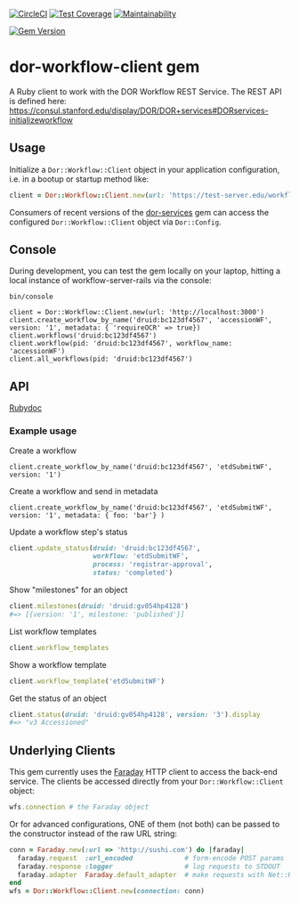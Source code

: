[![CircleCI](https://circleci.com/gh/sul-dlss/dor-workflow-client.svg?style=svg)](https://circleci.com/gh/sul-dlss/dor-workflow-client)
[![Test Coverage](https://api.codeclimate.com/v1/badges/ff9d01af29a7a357645c/test_coverage)](https://codeclimate.com/github/sul-dlss/dor-workflow-client/test_coverage)
[![Maintainability](https://api.codeclimate.com/v1/badges/ff9d01af29a7a357645c/maintainability)](https://codeclimate.com/github/sul-dlss/dor-workflow-client/maintainability)

[![Gem Version](https://badge.fury.io/rb/dor-workflow-client.svg)](https://badge.fury.io/rb/dor-workflow-client)

# dor-workflow-client gem

A Ruby client to work with the DOR Workflow REST Service. The REST API is defined here:
https://consul.stanford.edu/display/DOR/DOR+services#DORservices-initializeworkflow

## Usage

Initialize a `Dor::Workflow::Client` object in your application configuration, i.e. in a bootup or startup method like:

```ruby
client = Dor::Workflow::Client.new(url: 'https://test-server.edu/workflow/')
```

Consumers of recent versions of the [dor-services](https://github.com/sul-dlss/dor-services) gem can access the configured `Dor::Workflow::Client` object via `Dor::Config`.

## Console

During development, you can test the gem locally on your laptop, hitting a local instance of workflow-server-rails via the console:

```
bin/console

client = Dor::Workflow::Client.new(url: 'http://localhost:3000')
client.create_workflow_by_name('druid:bc123df4567', 'accessionWF', version: '1', metadata: { 'requireOCR' => true})
client.workflows('druid:bc123df4567')
client.workflow(pid: 'druid:bc123df4567', workflow_name: 'accessionWF')
client.all_workflows(pid: 'druid:bc123df4567')
```

## API
[Rubydoc](https://www.rubydoc.info/github/sul-dlss/dor-workflow-client/main)

### Example usage
Create a workflow
```
client.create_workflow_by_name('druid:bc123df4567', 'etdSubmitWF', version: '1')
```

Create a workflow and send in metadata
```
client.create_workflow_by_name('druid:bc123df4567', 'etdSubmitWF', version: '1', metadata: { foo: 'bar'} )
```

Update a workflow step's status
```ruby
client.update_status(druid: 'druid:bc123df4567',
                     workflow: 'etdSubmitWF',
                     process: 'registrar-approval',
                     status: 'completed')
```

Show "milestones" for an object
```ruby
client.milestones(druid: 'druid:gv054hp4128')
#=> [{version: '1', milestone: 'published'}]
```

List workflow templates
```ruby
client.workflow_templates
```

Show a workflow template
```ruby
client.workflow_template('etdSubmitWF')
```

Get the status of an object
```ruby
client.status(druid: 'druid:gv054hp4128', version: '3').display
#=> "v3 Accessioned"
```

## Underlying Clients

This gem currently uses the [Faraday](https://github.com/lostisland/faraday) HTTP client to access the back-end service.  The clients be accessed directly from your `Dor::Workflow::Client` object:

```ruby
wfs.connection # the Faraday object
```

Or for advanced configurations, ONE of them (not both) can be passed to the constructor instead of the raw URL string:

```ruby
conn = Faraday.new(:url => 'http://sushi.com') do |faraday|
  faraday.request  :url_encoded             # form-encode POST params
  faraday.response :logger                  # log requests to STDOUT
  faraday.adapter  Faraday.default_adapter  # make requests with Net::HTTP
end
wfs = Dor::Workflow::Client.new(connection: conn)
```
